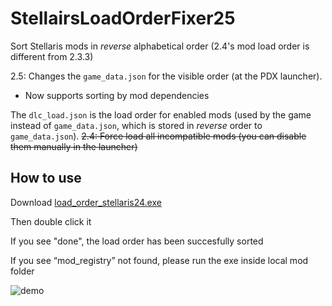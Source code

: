 # StellairsLoadOrderFixer25
Sort Stellaris mods in *reverse* alphabetical order (2.4's mod load order is different from 2.3.3)

2.5: Changes the `game_data.json` for the visible order (at the PDX launcher).
 - Now supports sorting by mod dependencies

The `dlc_load.json` is the load order for enabled mods (used by the game instead of `game_data.json`, which is stored in *reverse* order to `game_data.json`).
~~2.4: Force load all incompatible mods (you can disable them manually in the launcher)~~

## How to use
Download [load_order_stellaris24.exe](https://github.com/haifengkao/StellairsLoadOrderFixer24/releases/download/1.2/load_order_stellaris24.exe)

Then double click it

If you see "done", the load order has been succesfully sorted

If you see “mod_registry” not found, please run the exe inside local mod folder

![demo](https://github.com/haifengkao/StellairsLoadOrderFixer24/blob/master/demo.jpg)
